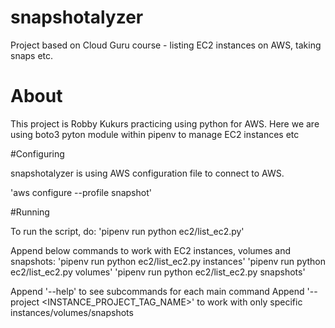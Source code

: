 # snapshotalyzer
Project based on Cloud Guru course - listing EC2 instances on AWS, taking snaps etc.

# About

This project is Robby Kukurs practicing using python for AWS.
Here we are using boto3 pyton module within pipenv to manage EC2 instances etc

#Configuring

snapshotalyzer is using AWS configuration file to connect to AWS.

'aws configure --profile snapshot'

#Running

To run the script, do:
'pipenv run python ec2/list_ec2.py'

Append below commands to work with EC2 instances, volumes and snapshots:
'pipenv run python ec2/list_ec2.py instances'
'pipenv run python ec2/list_ec2.py volumes'
'pipenv run python ec2/list_ec2.py snapshots'

Append '--help' to see subcommands for each main command
Append '--project <INSTANCE_PROJECT_TAG_NAME>' to work with only specific instances/volumes/snapshots
